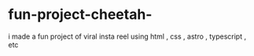 # fun-project-cheetah-
i made a fun project of viral insta reel using html , css , astro , typescript , etc

